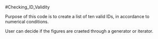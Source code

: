 #Checking_ID_Validity

Purpose of this code is to create a list of ten valid IDs, in accordance to numerical conditions.

User can decide if the figures are craeted through a generator or iterator. 
